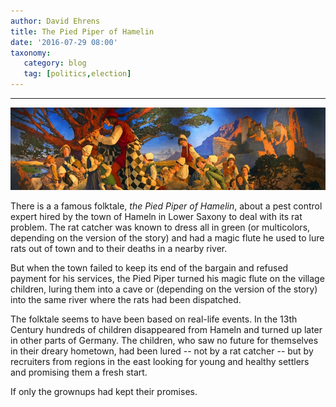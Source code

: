 ```yaml
---
author: David Ehrens
title: The Pied Piper of Hamelin
date: '2016-07-29 08:00'
taxonomy:
   category: blog
   tag: [politics,election]
---
```

---
![](piper.jpg)

There is a a famous folktale, *the Pied Piper of Hamelin*, about a pest control expert hired by the town of Hameln in Lower Saxony to deal with its rat problem. The rat catcher was known to dress all in green (or multicolors, depending on the version of the story) and had a magic flute he used to lure rats out of town and to their deaths in a nearby river.

But when the town failed to keep its end of the bargain and refused payment for his services, the Pied Piper turned his magic flute on the village children, luring them into a cave or (depending on the version of the story) into the same river where the rats had been dispatched.

The folktale seems to have been based on real-life events. In the 13th Century hundreds of children disappeared from Hameln and turned up later in other parts of Germany. The children, who saw no future for themselves in their dreary hometown, had been lured -- not by a rat catcher -- but by recruiters from regions in the east looking for young and healthy settlers and promising them a fresh start.

If only the grownups had kept their promises.

